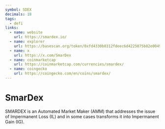 ```yaml
---
symbol: SDEX
decimals: 18
tags:
  - defi
links:
  - name: website
    url: https://smardex.io/
  - name: explorer
    url: https://basescan.org/token/0xfd4330b0312fdeec6d4225075b82e00493ff2e3f
  - name: x
    url: https://x.com/SmarDex
  - name: coinmarketcap
    url: https://coinmarketcap.com/currencies/smardex/
  - name: coingecko
    url: https://coingecko.com/en/coins/smardex/
---
```


# SmarDex

SMARDEX is an Automated Market Maker (AMM) that addresses the issue of Impermanent Loss (IL) and in some cases transforms it into Impermanent Gain (IG).

